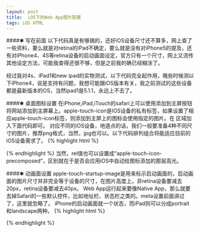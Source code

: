 ```yaml
---
layout: post
title:  iOS下的Web App图片配置
tags: iOS HTML
---
```


####✱ 写在前面
以下代码真是有够搞的，还好iOS设备尺寸还不算多，网上查了一些资料，要么就是对retina的iPad不确定，要么就是没有对iPhone5的提及，还有对iPhone4、4S等retina设备的启动画面设定，官方只有一个尺寸，网上又流传其他设定方法，可能我查得还很不够，但是之前我的确已经糊涂了。

<!--more-->

经过我对4s、iPad1和new ipad的实物测试，以下代码完全起作用，晚些时候测以下iPhone4，说是支持有问题，我想可能跟iOS版本有关，我之前测试的这些设备都是最新版本的OS，当然ipad1是5.1.1，永远上不去了。

####✱ 桌面图标设置
在iPhone,iPad,iTouch的safari上可以使用添加到主屏按钮将网站添加到主屏幕上。apple-touch-icon是IOS设备的私有标签，如果设置了相应apple-touch-icon标签，则添加到主屏上的图标会使用指定的图片。在
区域加入下面代码即可。
对应不同的iOS设备，地道点的话，我们一般要准备4种不同尺寸的图片，推荐png格式，当然，jpg也可以。以下代码排列组合将能适应目前的iOS设备需求了。
{% highlight html %}
<!-- iPhone -->
<link href="touch-icon-57x57.png" rel="apple-touch-icon" sizes="57x57">
<!-- iPad-->
<link href="touch-icon-72x72.png" rel="apple-touch-icon" sizes="72x72">
<!-- iPhone Retina-->
<link href="touch-icon-114x114.png" rel="apple-touch-icon" sizes="114x114">
<!-- iPad Retina -->
<link href="touch-icon-144x144.png" rel="apple-touch-icon" sizes="144x144">
{% endhighlight %}
当然，rel值也可以设置成“apple-touch-icon-precomposed”，区别就在于是否会应用iOS中自动给图标添加的那层高光。

####✱ 动画面设置
apple-touch-startup-image是用来标示启动画面的，启动画面的图片尺寸并非完全等于设备的尺寸，在图片高度上，非retina设备要减去20px，retina设备要减去40px。
Web App运行起来要像Native App，那么就要去掉Safari的一些默认控件，比如地址栏、状态栏之类的。meta设置前面讲过了，这里就忽略了。
iPhone的启动画面就一个状态，而iPad则可以分成portrait和landscape两种。
{% highlight html %}
<!-- iPhone -->
<link href="startup-320x460.png" rel="apple-touch-startup-image" media="screen and (max-device-width: 320px)">
<!-- iPhone Retina --> 
<link href="startup-640x920.png" rel="apple-touch-startup-image" media="screen and (max-device-width: 320px) and (-webkit-min-device-pixel-ratio: 2)">
<!-- iPhone5 -->
<link href="startup-640x1096.png" rel="apple-touch-startup-image" media="screen and (device-width: 320px) and (device-height: 568px) and (-webkit-device-pixel-ratio: 2)" />
<!-- iPad -->
<link href="startup-1024x748.png" rel="apple-touch-startup-image" media="screen and (min-device-width: 481px) and (max-device-width: 1024px) and (orientation:landscape)">
<link href="startup-768x1004.png" rel="apple-touch-startup-image" media="screen and (min-device-width: 481px) and (max-device-width: 1024px) and (orientation:portrait)">
<!-- iPad Retina -->
<link href="startup-2048x1496.png" rel="apple-touch-startup-image" media="screen and (min-device-width:481px) and (max-device-width:1024px) and (orientation:landscape) and (-webkit-min-device-pixel-ratio: 2)">
<link href="startup-1536x2008.png" rel="apple-touch-startup-image" media="screen and (min-device-width:481px) and (max-device-width:1024px) and (orientation:portrait) and (-webkit-min-device-pixel-ratio: 2)">
{% endhighlight %}
